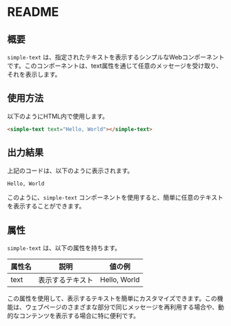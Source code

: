 # README

## 概要

`simple-text` は、指定されたテキストを表示するシンプルなWebコンポーネントです。このコンポーネントは、text属性を通じて任意のメッセージを受け取り、それを表示します。

## 使用方法

以下のようにHTML内で使用します。

```html 
<simple-text text="Hello, World"></simple-text>
```

## 出力結果

上記のコードは、以下のように表示されます。

```html
Hello, World
```

このように、`simple-text` コンポーネントを使用すると、簡単に任意のテキストを表示することができます。

## 属性

`simple-text` は、以下の属性を持ちます。

| 属性名 | 説明 | 値の例 |
| --- | --- | --- |
| text | 表示するテキスト | Hello, World |

この属性を使用して、表示するテキストを簡単にカスタマイズできます。この機能は、ウェブページのさまざまな部分で同じメッセージを再利用する場合や、動的なコンテンツを表示する場合に特に便利です。
